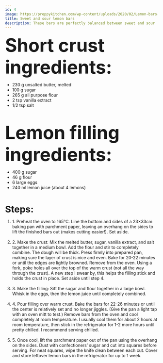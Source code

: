 ```yaml
---
id: 4
image: https://preppykitchen.com/wp-content/uploads/2020/02/Lemon-bars-1x1-2.jpg
title: Sweet and sour lemon bars
description: These bars are perfectly balanced between sweet and sour
---
```


<span style="font-weight:700;font-size:60;">  Short crust ingredients: </span>

<ul style="list-style-type:disc;">
    <li>230 g unsalted butter, melted  </li>
    <li>100 g sugar </li>
    <li>265 g all purpose flour</li>
    <li>2 tsp vanilla extract</li>
    <li>1/2 tsp salt</li>
</ul>
<br>

<span style="font-weight:700;font-size:60;"> Lemon filling ingredients: </span>

<ul style="list-style-type:disc;">
    <li>400 g sugar</li>
    <li>46 g flour </li>
    <li>6 large eggs</li>
    <li>240 ml lemon juice (about 4 lemons)</li>
</ul>
<br>


 <span style="font-weight:700;font-size:30;"> Steps: </span> 
    <br>
        <ol type="1">
            <li>1. Preheat the oven to 165°C.  Line the bottom and sides of a 23×33cm baking pan with parchment paper, leaving an overhang on the sides to lift the finished bars out (makes cutting easier!). Set aside.</li> <br>
            <li>2. Make the crust: Mix the melted butter, sugar, vanilla extract, and salt together in a medium bowl. Add the flour and stir to completely combine. The dough will be thick. Press firmly into prepared pan, making sure the layer of crust is nice and even. Bake for 20-22 minutes or until the edges are lightly browned. Remove from the oven. Using a fork, poke holes all over the top of the warm crust (not all the way through the crust). A new step I swear by, this helps the filling stick and holds the crust in place. Set aside until step 4.</li> <br>
            <li>3. Make the filling: Sift the sugar and flour together in a large bowl. Whisk in the eggs, then the lemon juice until completely combined.</li> <br>
            <li>4. Pour filling over warm crust. Bake the bars for 22-26 minutes or until the center is relatively set and no longer jiggles. (Give the pan a light tap with an oven mitt to test.) Remove bars from the oven and cool completely at room temperature. I usually cool them for about 2 hours at room temperature, then stick in the refrigerator for 1-2 more hours until pretty chilled. I recommend serving chilled. </li> <br>
            <li>5. Once cool, lift the parchment paper out of the pan using the overhang on the sides. Dust with confectioners’ sugar and cut into squares before serving. For neat squares, wipe the knife clean between each cut. Cover and store leftover lemon bars in the refrigerator for up to 1 week.</li>
        </ol> 
    <br>



